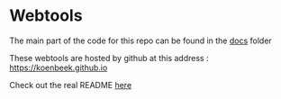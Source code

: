 # Webtools

The main part of the code for this repo can be found in the [docs](docs) folder

These webtools are hosted by github at this address : <https://koenbeek.github.io>

Check out the real README [here](docs/README.md)
